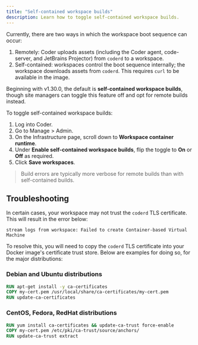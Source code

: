 ```yaml
---
title: "Self-contained workspace builds"
description: Learn how to toggle self-contained workspace builds.
---
```


Currently, there are two ways in which the workspace boot sequence can occur:

1. Remotely: Coder uploads assets (including the Coder agent, code-server, and
   JetBrains Projector) from `coderd` to a workspace.
1. Self-contained: workspaces control the boot sequence internally; the
   workspace downloads assets from `coderd`. This requires `curl` to be
   available in the image.

Beginning with v1.30.0, the default is **self-contained workspace builds**,
though site managers can toggle this feature off and opt for remote builds
instead.

To toggle self-contained workspace builds:

1. Log into Coder.
1. Go to Manage > Admin.
1. On the Infrastructure page, scroll down to **Workspace container runtime**.
1. Under **Enable self-contained workspace builds**, flip the toggle to **On**
   or **Off** as required.
1. Click **Save workspaces**.

> Build errors are typically more verbose for remote builds than with
> self-contained builds.

## Troubleshooting

In certain cases, your workspace may not trust the `coderd` TLS certificate.
This will result in the error below:

```console
stream logs from workspace: Failed to create Container-based Virtual Machine
```

To resolve this, you will need to copy the `coderd` TLS certificate into
your Docker image's certificate trust store. Below are examples for doing so,
for the major distributions:

### Debian and Ubuntu distributions

```Dockerfile
RUN apt-get install -y ca-certificates
COPY my-cert.pem /usr/local/share/ca-certificates/my-cert.pem
RUN update-ca-certificates
```

### CentOS, Fedora, RedHat distributions

```Dockerfile
RUN yum install ca-certificates && update-ca-trust force-enable
COPY my-cert.pem /etc/pki/ca-trust/source/anchors/
RUN update-ca-trust extract
```
